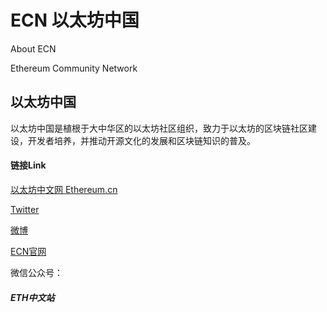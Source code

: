 # ECN 以太坊中国
About ECN

Ethereum Community Network
## 以太坊中国
以太坊中国是植根于大中华区的以太坊社区组织，致力于以太坊的区块链社区建设，开发者培养，并推动开源文化的发展和区块链知识的普及。












#### 链接Link

[以太坊中文网 Ethereum.cn](https://ethereum.cn)

[Twitter](https://twitter.com/EthereumCN)

[微博](https://weibo.com/EthereumCN)

[ECN官网](https://ecn.co)


微信公众号： 
##### ETH中文站




